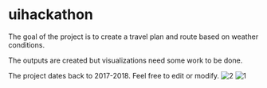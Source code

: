 # uihackathon

The goal of the project is to create a travel plan and route based on weather conditions. 

The outputs are created but visualizations need some work to be done. 


The project dates back to 2017-2018. Feel free to edit or modify. ![2](https://user-images.githubusercontent.com/20304972/230544110-3d4137c7-a551-46b2-aa0a-107dc924107f.jpg)
![1](https://user-images.githubusercontent.com/20304972/230544116-6b33d0e6-d8de-46cc-bf58-e9a61512fb8d.jpg)
